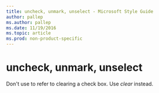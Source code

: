 ```yaml
---
title: uncheck, unmark, unselect - Microsoft Style Guide
author: pallep
ms.author: pallep
ms.date: 11/19/2016
ms.topic: article
ms.prod: non-product-specific
---
```


# uncheck, unmark, unselect

Don't use to refer to clearing a check box. Use *clear* instead.
